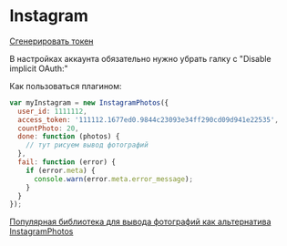 # Instagram

[Сгенерировать токен](http://instagram.pixelunion.net/)

В настройках аккаунта обязательно нужно убрать галку с "Disable implicit OAuth:"

Как пользоваться плагином:

```js
var myInstagram = new InstagramPhotos({
  user_id: 1111112,
  access_token: '111112.1677ed0.9844c23093e34ff290cd09d941e22535',
  countPhoto: 20,
  done: function (photos) {
    // тут рисуем вывод фотографий
  },
  fail: function (error) {
    if (error.meta) {
      console.warn(error.meta.error_message);
    }
  }
});
```

[Популярная библиотека для вывода фотографий как альтернатива InstagramPhotos](http://instafeedjs.com/)
